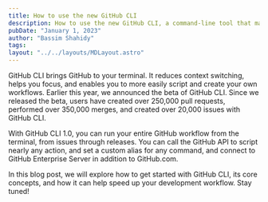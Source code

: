 ```yaml
---
title: How to use the new GitHub CLI
description: How to use the new GitHub CLI, a command-line tool that makes it easier to work with GitHub directly from your terminal.
pubDate: "January 1, 2023"
author: "Bassim Shahidy"
tags:
layout: "../../layouts/MDLayout.astro"
---
```


GitHub CLI brings GitHub to your terminal. It reduces context switching, helps you focus, and enables you to more easily script and create your own workflows. Earlier this year, we announced the beta of GitHub CLI. Since we released the beta, users have created over 250,000 pull requests, performed over 350,000 merges, and created over 20,000 issues with GitHub CLI.

With GitHub CLI 1.0, you can run your entire GitHub workflow from the terminal, from issues through releases. You can call the GitHub API to script nearly any action, and set a custom alias for any command, and connect to GitHub Enterprise Server in addition to GitHub.com.

In this blog post, we will explore how to get started with GitHub CLI, its core concepts, and how it can help speed up your development workflow. Stay tuned!